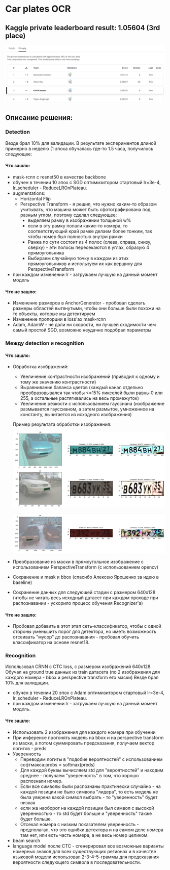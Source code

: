 # Car plates OCR

## Kaggle private leaderboard result: 1.05604 (3rd place)

![Leaderboard](lb.png)

## Описание решения:

### Detection

Везде брал 10% для валидации. В результате экспериментов длиной примерно в неделю (1 эпоха обучалась где-то 1.5 часа, получилось следующее:

#### Что зашло:
- mask-rcnn с resnet50 в качестве backbone
- обучен в течении 10 эпох с SGD оптимизитором стартовый lr=3e-4, lr_scheduler - ReduceLROnPlateau.
- augmentations:
    - Horizontal Flip
    - Perspective Transform - я решил, что нужно каким-то образом учитывать, что машина может быть сфотографирована под разным углом, поэтому сделал следующее:
        - выделяем рамку в изображении толщиной w%
        - если в эту рамку попали какие-то номера, то соответствующий край рамке делаем более тонким, так чтобы номер был полностью внутри рамки
        - Рамка по сути состоит из 4 полос (слева, справа, снизу, сверху) - эти полосы пересекаются в углах, образую 4 прямоугольника
        - Выбираем случайную точку в каждом из этих прямоугольников и используем их как вершину для PerspectiveTransform
- при каждом изменении lr - загружаем лучшую на данный момент модель

#### Что не зашло:
- Изменение размеров в AnchorGenerator - пробовал сделать размеры областей вытянутыми, чтобы они больше были похожи на те объекты, которые мы детектируем
- Изменение пропорции в loss'ах mask-rcnn
- Adam, AdamW - не дали ни скорости, ни лучшей сходимости чем самый простой SGD, возможно неудачно подобрал параметры


### Между detection и recognition

#### Что зашло:
- Обработка изображений:
    - Увеличение контрастности изображений (приводил к одному и тому же значению контрастности)
    - Выравнивание баланса цветов (каждый канал отдельно преобразовывался так чтобы <=15% пикселей были равны 0 или 255, а остальные растягивались на весь промежуток)
    - Увеличение резкости с использованием гауссиана (изображение размывается гауссианом, а затем размытое, умноженное на константу, вычитается из исходного изображения)

    Пример результата обработки изображения:

    ![Figure 1](augmented_plates_1.png)

    ![Figure 2](augmented_plates_2.png)

- Преобразование из маски в прямоугольное изображение с использованием PerspectiveTransform (с использованием opencv)
- Сохранение и mask и bbox (спасибо Алексею Ярошенко за идею в baseline)
- Сохранение данных для следующей стадии с размером 640x128 (чтобы не читать весь исходный датасет при каждом проходе при распознавании - ускорило процесс обучения Recognizer'а)

#### Что не зашло:

- Пробовал добавить в этот этап сеть-классификатор, чтобы с одной стороны уменьшить порог для детектора, но иметь возможность отсеивать "мусор" до распознавания - пробовал обучить классификатор на основе resnet18.

### Recognition

Использовал CRNN с CTC loss, с размером изображений 640x128. Обучал на ground true данных из train датасета (по 2 изображения для каждого номера - bbox и perspective transform его маски) Везде брал 10% для валидации.

- обучен в течении 20 эпох с Adam оптимизитором стартовый lr=3e-4, lr_scheduler - ReduceLROnPlateau.
- при каждом изменении lr - загружаем лучшую на данный момент модель.

#### Что зашло:

- Использовать 2 изображения для каждого номера при обучении
- При инференсе прогонять модель на bbox и на perspective transform из маски, а потом суммировать предсказания, получаем вектор логитов - preds
- Уверенность
    - Переводим логиты в "подобие вероятностей" с использованием софтмакса:probs = softmax(preds)
    - Для каждой буквы вычисляем std для "вероятностей" и находим среднее - получаем "уверенность" в том, что хорошо распознали номер. 
    - Если все символы были распознаны практически случайно - на каждой позиции не было символа "лидера", то есть модель не была уверена какой символ выбрать - то "уверенность" будет низкая
    - если жа наоборот на каждой позиции был символ с высокой уверенностью - то std будет больше и "уверенность" также будет больше.
    - Отсекал номера с низким показателем уверенность - предполагал, что это ошибки детектора и на самом деле номера там нет, или есть часть номера, а не весь номер целиком.
- beam search
- language model после CTC - сгенерировал все возможные варианты номерных знаков для всех существующих регионах и в качестве языковой модели использовал 2-3-4-5-граммы для предсказания вероятности следующего символа в последовательности.
